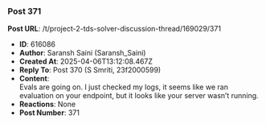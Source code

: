 ### Post 371
**Post URL**: /t/project-2-tds-solver-discussion-thread/169029/371
- **ID**: 616086
- **Author**: Saransh Saini (Saransh_Saini)
- **Created At**: 2025-04-06T13:12:08.467Z
- **Reply To**: Post 370 (S Smriti, 23f2000599)
- **Content**:  
  Evals are going on. I just checked my logs, it seems like we ran evaluation on your endpoint, but it looks like your server wasn’t running.
- **Reactions**: None
- **Post Number**: 371

